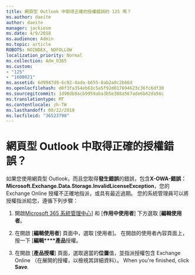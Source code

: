 ```yaml
---
title: 網頁型 Outlook 中取得正確的授權錯誤的 125 嗎？
ms.author: daeite
author: daeite
manager: jackiesm
ms.date: 4/9/2018
ms.audience: Admin
ms.topic: article
ROBOTS: NOINDEX, NOFOLLOW
localization_priority: Normal
ms.collection: Adm_O365
ms.custom:
- "125"
- "1600021"
ms.assetid: 6d9947d9-6c92-4ada-b655-8ab2a0c2b66d
ms.openlocfilehash: d0f3fa354eb63c5a5f92d017694623c36fc6df30
ms.sourcegitcommit: 1d98db8acb9959aba3b5e308a567ade6b62da56c
ms.translationtype: MT
ms.contentlocale: zh-TW
ms.lasthandoff: 08/22/2019
ms.locfileid: "36523790"
---
```

# <a name="getting-an-invalid-license-error-in-outlook-on-the-web"></a>網頁型 Outlook 中取得正確的授權錯誤？

如果您使用網頁型 Outlook，而且您取得**發生錯誤**的錯誤，包含**X-OWA-錯誤： Microsoft.Exchange.Data.Storage.InvalidLicenseException**，您的 Exchange Online 授權不正確地指派，或具有最近過期。 您的系統管理員可以將授權指派給您，遵循下列步驟：
  
1. 開啟[Microsoft 365 系統管理中心](https://portal.office.com/adminportal/home#/homepage)] 和 [**作用中使用者**] 下方選取 [**編輯使用者**。

2. 在開啟 [**編輯使用者**] 頁面中，選取 [使用者]。 在開啟的使用者內容頁面上，按一下 [**編輯****產品**授權。

3. 在開啟 [**產品授權**] 頁面，選取適當的**位置**值，並指派授權包含 Exchange Online （在展開的授權，以檢視其詳細資料）。 When you're finished, click **Save**.
